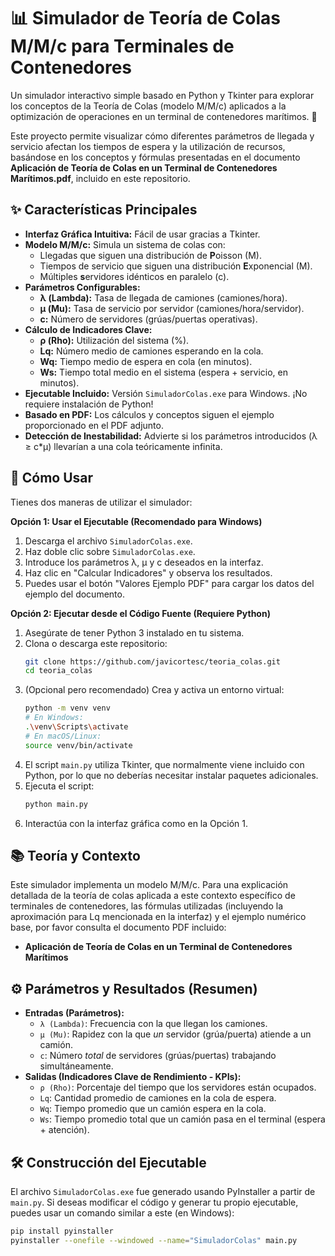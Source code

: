 # 📊 Simulador de Teoría de Colas M/M/c para Terminales de Contenedores

Un simulador interactivo simple basado en Python y Tkinter para explorar los conceptos de la Teoría de Colas (modelo M/M/c) aplicados a la optimización de operaciones en un terminal de contenedores marítimos. 🚢

Este proyecto permite visualizar cómo diferentes parámetros de llegada y servicio afectan los tiempos de espera y la utilización de recursos, basándose en los conceptos y fórmulas presentadas en el documento **Aplicación de Teoría de Colas en un Terminal de Contenedores Marítimos.pdf**, incluido en este repositorio.

## ✨ Características Principales

*   **Interfaz Gráfica Intuitiva:** Fácil de usar gracias a Tkinter.
*   **Modelo M/M/c:** Simula un sistema de colas con:
    *   Llegadas que siguen una distribución de **P**oisson (M).
    *   Tiempos de servicio que siguen una distribución **E**xponencial (M).
    *   Múltiples **s**ervidores idénticos en paralelo (c).
*   **Parámetros Configurables:**
    *   **λ (Lambda):** Tasa de llegada de camiones (camiones/hora).
    *   **μ (Mu):** Tasa de servicio por servidor (camiones/hora/servidor).
    *   **c:** Número de servidores (grúas/puertas operativas).
*   **Cálculo de Indicadores Clave:**
    *   **ρ (Rho):** Utilización del sistema (%).
    *   **Lq:** Número medio de camiones esperando en la cola.
    *   **Wq:** Tiempo medio de espera en cola (en minutos).
    *   **Ws:** Tiempo total medio en el sistema (espera + servicio, en minutos).
*   **Ejecutable Incluido:** Versión `SimuladorColas.exe` para Windows. ¡No requiere instalación de Python!
*   **Basado en PDF:** Los cálculos y conceptos siguen el ejemplo proporcionado en el PDF adjunto.
*   **Detección de Inestabilidad:** Advierte si los parámetros introducidos (λ ≥ c\*μ) llevarían a una cola teóricamente infinita.

## 🚀 Cómo Usar

Tienes dos maneras de utilizar el simulador:

**Opción 1: Usar el Ejecutable (Recomendado para Windows)**

1.  Descarga el archivo `SimuladorColas.exe`.
2.  Haz doble clic sobre `SimuladorColas.exe`.
3.  Introduce los parámetros λ, μ y c deseados en la interfaz.
4.  Haz clic en "Calcular Indicadores" y observa los resultados.
5.  Puedes usar el botón "Valores Ejemplo PDF" para cargar los datos del ejemplo del documento.

**Opción 2: Ejecutar desde el Código Fuente (Requiere Python)**

1.  Asegúrate de tener Python 3 instalado en tu sistema.
2.  Clona o descarga este repositorio:
    ```bash
    git clone https://github.com/javicortesc/teoria_colas.git
    cd teoria_colas
    ```
3.  (Opcional pero recomendado) Crea y activa un entorno virtual:
    ```bash
    python -m venv venv
    # En Windows:
    .\venv\Scripts\activate
    # En macOS/Linux:
    source venv/bin/activate
    ```
4.  El script `main.py` utiliza Tkinter, que normalmente viene incluido con Python, por lo que no deberías necesitar instalar paquetes adicionales.
5.  Ejecuta el script:
    ```bash
    python main.py
    ```
6.  Interactúa con la interfaz gráfica como en la Opción 1.

## 📚 Teoría y Contexto

Este simulador implementa un modelo M/M/c. Para una explicación detallada de la teoría de colas aplicada a este contexto específico de terminales de contenedores, las fórmulas utilizadas (incluyendo la aproximación para Lq mencionada en la interfaz) y el ejemplo numérico base, por favor consulta el documento PDF incluido:

*   **Aplicación de Teoría de Colas en un Terminal de Contenedores Marítimos** 

## ⚙️ Parámetros y Resultados (Resumen)

*   **Entradas (Parámetros):**
    *   `λ (Lambda)`: Frecuencia con la que llegan los camiones.
    *   `μ (Mu)`: Rapidez con la que *un* servidor (grúa/puerta) atiende a un camión.
    *   `c`: Número *total* de servidores (grúas/puertas) trabajando simultáneamente.
*   **Salidas (Indicadores Clave de Rendimiento - KPIs):**
    *   `ρ (Rho)`: Porcentaje del tiempo que los servidores están ocupados.
    *   `Lq`: Cantidad promedio de camiones en la cola de espera.
    *   `Wq`: Tiempo promedio que un camión espera en la cola.
    *   `Ws`: Tiempo promedio total que un camión pasa en el terminal (espera + atención).

## 🛠️ Construcción del Ejecutable

El archivo `SimuladorColas.exe` fue generado usando PyInstaller a partir de `main.py`. Si deseas modificar el código y generar tu propio ejecutable, puedes usar un comando similar a este (en Windows):

```bash
pip install pyinstaller
pyinstaller --onefile --windowed --name="SimuladorColas" main.py
```
